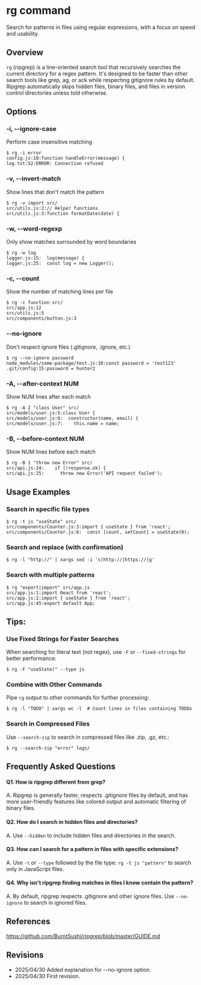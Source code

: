 # rg command

Search for patterns in files using regular expressions, with a focus on speed and usability.

## Overview

`rg` (ripgrep) is a line-oriented search tool that recursively searches the current directory for a regex pattern. It's designed to be faster than other search tools like grep, ag, or ack while respecting gitignore rules by default. Ripgrep automatically skips hidden files, binary files, and files in version control directories unless told otherwise.

## Options

### **-i, --ignore-case**

Perform case insensitive matching

```console
$ rg -i error
config.js:10:function handleError(message) {
log.txt:52:ERROR: Connection refused
```

### **-v, --invert-match**

Show lines that don't match the pattern

```console
$ rg -v import src/
src/utils.js:2:// Helper functions
src/utils.js:3:function formatDate(date) {
```

### **-w, --word-regexp**

Only show matches surrounded by word boundaries

```console
$ rg -w log
logger.js:15:  log(message) {
logger.js:25:  const log = new Logger();
```

### **-c, --count**

Show the number of matching lines per file

```console
$ rg -c function src/
src/app.js:12
src/utils.js:5
src/components/button.js:3
```

### **--no-ignore**

Don't respect ignore files (.gitignore, .ignore, etc.)

```console
$ rg --no-ignore password
node_modules/some-package/test.js:10:const password = 'test123'
.git/config:15:password = hunter2
```

### **-A, --after-context NUM**

Show NUM lines after each match

```console
$ rg -A 2 "class User" src/
src/models/user.js:5:class User {
src/models/user.js:6:  constructor(name, email) {
src/models/user.js:7:    this.name = name;
```

### **-B, --before-context NUM**

Show NUM lines before each match

```console
$ rg -B 1 "throw new Error" src/
src/api.js:24:    if (!response.ok) {
src/api.js:25:      throw new Error('API request failed');
```

## Usage Examples

### Search in specific file types

```console
$ rg -t js "useState" src/
src/components/Counter.js:3:import { useState } from 'react';
src/components/Counter.js:6:  const [count, setCount] = useState(0);
```

### Search and replace (with confirmation)

```console
$ rg -l "http://" | xargs sed -i 's|http://|https://|g'
```

### Search with multiple patterns

```console
$ rg "export|import" src/app.js
src/app.js:1:import React from 'react';
src/app.js:2:import { useState } from 'react';
src/app.js:45:export default App;
```

## Tips:

### Use Fixed Strings for Faster Searches

When searching for literal text (not regex), use `-F` or `--fixed-strings` for better performance:

```console
$ rg -F "useState(" --type js
```

### Combine with Other Commands

Pipe `rg` output to other commands for further processing:

```console
$ rg -l "TODO" | xargs wc -l  # Count lines in files containing TODOs
```

### Search in Compressed Files

Use `--search-zip` to search in compressed files like .zip, .gz, etc.:

```console
$ rg --search-zip "error" logs/
```

## Frequently Asked Questions

#### Q1. How is ripgrep different from grep?
A. Ripgrep is generally faster, respects .gitignore files by default, and has more user-friendly features like colored output and automatic filtering of binary files.

#### Q2. How do I search in hidden files and directories?
A. Use `--hidden` to include hidden files and directories in the search.

#### Q3. How can I search for a pattern in files with specific extensions?
A. Use `-t` or `--type` followed by the file type: `rg -t js "pattern"` to search only in JavaScript files.

#### Q4. Why isn't ripgrep finding matches in files I know contain the pattern?
A. By default, ripgrep respects .gitignore and other ignore files. Use `--no-ignore` to search in ignored files.

## References

https://github.com/BurntSushi/ripgrep/blob/master/GUIDE.md

## Revisions

- 2025/04/30 Added explanation for --no-ignore option.
- 2025/04/30 First revision.